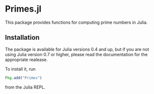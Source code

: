 # Primes.jl

This package provides functions for computing prime numbers in Julia.

## Installation

The package is available for Julia versions 0.4 and up, but if you are
not using Julia version 0.7 or higher, please read the documentation for the
appropriate realease.

To install it, run
```julia
Pkg.add("Primes")
```
from the Julia REPL.

